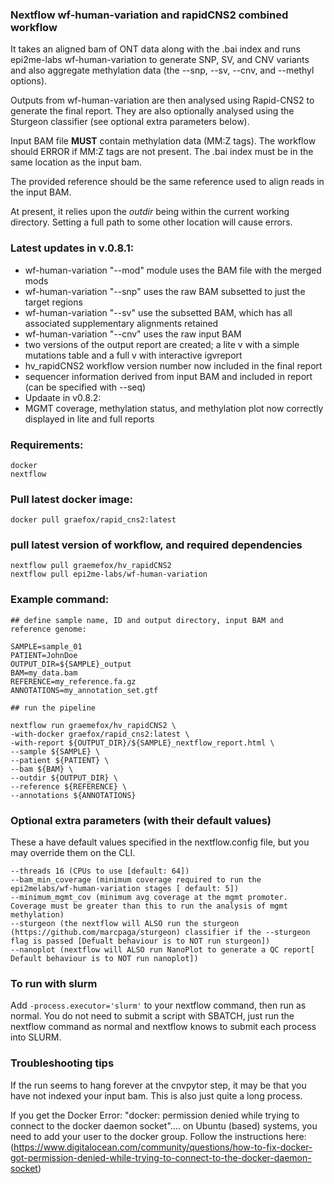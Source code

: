 ### Nextflow wf-human-variation and rapidCNS2 combined workflow

It takes an aligned bam of ONT data along with the .bai index and runs epi2me-labs wf-human-variation to generate SNP, SV, and CNV variants and also aggregate methylation data (the --snp, --sv, --cnv, and --methyl options).

Outputs from wf-human-variation are then analysed using Rapid-CNS2 to generate the final report. They are also optionally analysed using the Sturgeon classifier (see optional extra parameters below).

Input BAM file **MUST** contain methylation data (MM:Z tags). The workflow should ERROR if MM:Z tags are not present.
The .bai index must be in the same location as the input bam.

The provided reference should be the same reference used to align reads in the input BAM.

At present, it relies upon the *outdir* being within the current working directory. Setting a full path to some other location will cause errors.

### Latest updates in v.0.8.1:
- wf-human-variation "--mod" module uses the BAM file with the merged mods
- wf-human-variation "--snp" uses the raw BAM subsetted to just the target regions
- wf-human-variation "--sv" use the subsetted BAM, which has all associated supplementary alignments retained
- wf-human-variation "--cnv" uses the raw input BAM
- two versions of the output report are created; a lite v with a simple mutations table and a full v with interactive igvreport
- hv_rapidCNS2 workflow version number now included in the final report
- sequencer information derived from input BAM and included in report (can be specified with --seq)
- Updaate in v0.8.2:
- MGMT coverage, methylation status, and methylation plot now correctly displayed in lite and full reports

### Requirements:
```
docker
nextflow
```

### Pull latest docker image:
```
docker pull graefox/rapid_cns2:latest
```

### pull latest version of workflow, and required dependencies
```
nextflow pull graemefox/hv_rapidCNS2
nextflow pull epi2me-labs/wf-human-variation
```


### Example command:
```
## define sample name, ID and output directory, input BAM and reference genome:

SAMPLE=sample_01
PATIENT=JohnDoe
OUTPUT_DIR=${SAMPLE}_output
BAM=my_data.bam
REFERENCE=my_reference.fa.gz
ANNOTATIONS=my_annotation_set.gtf

## run the pipeline

nextflow run graemefox/hv_rapidCNS2 \
-with-docker graefox/rapid_cns2:latest \
-with-report ${OUTPUT_DIR}/${SAMPLE}_nextflow_report.html \
--sample ${SAMPLE} \
--patient ${PATIENT} \
--bam ${BAM} \
--outdir ${OUTPUT_DIR} \
--reference ${REFERENCE} \
--annotations ${ANNOTATIONS}

```

### Optional extra parameters (with their default values)
These a have default values specified in the nextflow.config file, but you may override them on the CLI.
```
--threads 16 (CPUs to use [default: 64]) 
--bam_min_coverage (minimum coverage required to run the epi2melabs/wf-human-variation stages [ default: 5]) 
--minimum_mgmt_cov (minimum avg coverage at the mgmt promoter. Coverage must be greater than this to run the analysis of mgmt methylation)
--sturgeon (the nextflow will ALSO run the sturgeon (https://github.com/marcpaga/sturgeon) classifier if the --sturgeon flag is passed [Defualt behaviour is to NOT run sturgeon])
--nanoplot (nextflow will ALSO run NanoPlot to generate a QC report[ Default behaviour is to NOT run nanoplot])

```

### To run with slurm
Add `-process.executor='slurm'` to your nextflow command, then run as normal. You do not need to submit a script with SBATCH, just run the nextflow command as normal and nextflow knows
to submit each process into SLURM.

### Troubleshooting tips
If the run seems to hang forever at the cnvpytor step, it may be that you have not indexed your input bam. This is also just quite a long process.

If you get the Docker Error: "docker: permission denied while trying to connect to the docker daemon socket".... on Ubuntu (based) systems, you need to add your user to the docker group. 
Follow the instructions here: (https://www.digitalocean.com/community/questions/how-to-fix-docker-got-permission-denied-while-trying-to-connect-to-the-docker-daemon-socket)
